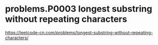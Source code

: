 # problems.P0003 longest substring without repeating characters

https://leetcode-cn.com/problems/longest-substring-without-repeating-characters/

